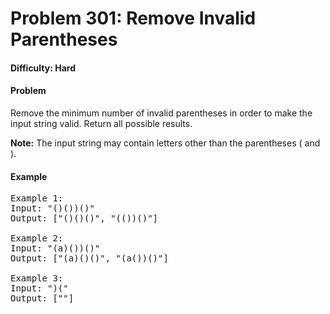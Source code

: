 # Problem 301: Remove Invalid Parentheses

#### Difficulty: Hard

#### Problem

Remove the minimum number of invalid parentheses in order to make the input string valid. Return all possible results.

**Note:** The input string may contain letters other than the parentheses ( and ).

#### Example

<pre>
Example 1:
Input: "()())()"
Output: ["()()()", "(())()"]

Example 2:
Input: "(a)())()"
Output: ["(a)()()", "(a())()"]

Example 3:
Input: ")("
Output: [""]
</pre>
